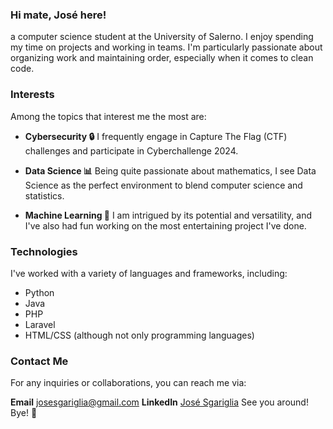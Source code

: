 ### Hi mate, José here!

a computer science student at the University of Salerno. I enjoy spending my time on projects and working in teams. I'm particularly passionate about organizing work and maintaining order, especially when it comes to clean code.

### Interests
Among the topics that interest me the most are:
- **Cybersecurity 🔒** I frequently engage in Capture The Flag (CTF) challenges and participate in Cyberchallenge 2024.

- **Data Science 📊** Being quite passionate about mathematics, I see Data Science as the perfect environment to blend computer science and statistics.

- **Machine Learning 🔮** I am intrigued by its potential and versatility, and I've also had fun working on the most entertaining project I've done.

### Technologies
I've worked with a variety of languages and frameworks, including:
- Python
- Java
- PHP
- Laravel
- HTML/CSS (although not only programming languages)

### Contact Me
For any inquiries or collaborations, you can reach me via:

**Email** josesgariglia@gmail.com
**LinkedIn** [José Sgariglia](https://www.linkedin.com/in/jose-sgariglia-ba99b823b/)
See you around! Bye! 👋
<!--
**jose-sgariglia/jose-sgariglia** is a ✨ _special_ ✨ repository because its `README.md` (this file) appears on your GitHub profile.

Here are some ideas to get you started:

- 🔭 I’m currently working on ...
- 🌱 I’m currently learning ...
- 👯 I’m looking to collaborate on ...
- 🤔 I’m looking for help with ...
- 💬 Ask me about ...
- 📫 How to reach me: ...
- 😄 Pronouns: ...
- ⚡ Fun fact: ...
-->
